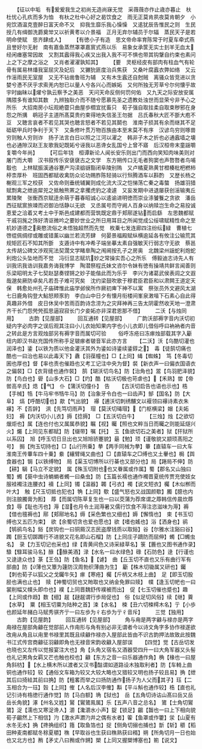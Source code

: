 <!-- { "loadSidebar": true } -->
　　【征以中垢　有爰爰我生之初尚无造尚寐无觉　采薇薇亦作止歳亦暮止　杕杜忧心孔疚而多为恤　有杕之杜中心好之曷饮食之　雨无正莫肯夙夜莫肯朝夕　小宛饮酒温克壹醉日富天命不又　抑我生靡乐我心懆懆　又逺犹辰告惟民之则　生民授几有缉御洗爵奠斚又以祈黄耉以介景福　正月无弃尔辅员于尔辐　蒸民天子是若明命使赋　思齐肆成人】
　　【有徳小子有造　思文帝命率育陈常于时夏车牵式燕且誉好尔无射　南有嘉鱼蒸然罩罩嘉賔式燕以乐　易象女承筐无实士刲羊无血太经闲瘗塞常因故　又割其蠧得我心疾又出我入我不可不惧也带其钩鞶自约束也素问上之下之摩之浴之　又肖者濯濯孰知其】
　　【要　灵枢经皮有部肉有柱血气有轮骨有属易林燔我室屈灾及妃后　又玁狁匪度治兵焦获　又桑叶腐蠧衣弊如络　又云作滛雨民无室屋　又无不钻凿鲁班为辅　又有木生蠧还自尅贼　离骚众皆竞进以贪婪兮慿不厌乎求索羌内恕已以量人兮各兴心而嫉妬　又何所独无芳草兮尔何懐乎故宇时幽昧以燿兮孰云察予之美恶　天问天命反侧何罚何佑　又九天之际安放安属隅隈多有谁知其数　九辨独耿介而不随兮愿慕先圣之遗教处浊世而显荣兮非予心之所乐　大招南房小坛观絶霤只曲屋歩櫩宜扰畜只　荀子强自取拄柔自取束秽邪在身怨之所搆　鹖冠子主道所髙莫贵约束得地失信圣王勿据　吕氏春秋大匠不斵大庖不豆　又聴言哀者不若见其哭也聴言怒者不若见其鬬也　淮南子损其有余而继其不足砥砺甲兵时争利于天下　又条修叶贯万物百族由本至末莫不有序　汉谚鸟穷则啄兽穷则触人穷则诈　扬子法言白日以照之江河以濯之　韩非子木之折也必通蠧墙之壊也必通隙汉赵王友歌我妃既妬兮诬我以恶谗女乱国兮上曾不寤　后汉桓帝末童謡嚼复嚼今年尚】
　　【可后年铙　桓谭新论人闻长安乐则出门而西向笑知肉味美则对屠门而大嚼　汉书叙传乐安褎褎古之文学　东方朔传口无毛者狗窦也声嗸嗸者鸟哺鷇也　上林赋振溪通谷蹇产沟渎谽谺豁闭阜陵别隖　又卢橘夏熟黄甘橙楱枇杷橪柿楟柰厚朴　班固西都赋收禽防众论功赐胙陈轻骑以行炰腾酒车以斟酌　又歴长杨之榭观三军之校获　又佐命则垂统辅翼则成化流大汉之恺悌荡亡秦之毒螫　扬雄羽猎赋剽禽之绁逾犀兕之抵触熊罴之拿攫虎豹之凌遽　又妄发期中进退屡获创滛输夷丘累陵聚　张衡西京赋逹余萌于暮春昭诚心以逺谕进明徳而崇业涤饕餮之贪欲　潘岳西征赋賔旅竦而迟御泊恬静以无欲　又丞属号而守阙人百身以纳赎岂生命之易投诚恵爱之洽着又考土中于斯邑成建都而营筑既定鼎于郏鄏遂钻而启繇　左思魏都赋干戚羽旄之饰好清讴微吟之要妙世业之所日用耳目之所闻觉成公绥啸赋精性命之至机妙道德之奥愍流俗之未悟独超然而先觉　枚乗七发连廊四注纷纭緑　曹植七啓绲佩绸缪或雕或错薰以幽兰若流芳肆　何晏景福殿赋纵横逾延各有攸注公输荒其规矩匠石不知其所斵　支遁诗中有冲希子端坐摹太素自强敏天行弱志守无欲　蔡邕太传胡公碑文渉观宪法契濶文学睹臯陶之闱阃按孔子之房奥　北魏梁州謡蛇利炮蛇利炮公头坠地而不觉　冯衍显志赋坑妙之常操实吾心之所乐　傅毅迪志诗先人有训我讯我诰训我嘉务诲我博学　陶潜祭程氏妹文咨尔令妹有徳有操靖共鲜言闻善则乐梁昭明太子七契赵瑟奏铿锵之妙子能偕此而为乐乎　李兴为诸葛武侯表闾之文遐哉邈矣厥防卓矣凡若吾子难可究矣　沈约梁鼓吹歌于穆君臣君臣和以肃闗王道定天保　韩愈处州孔子庙碑惟此庙学邺侯所作厥初庳下神不以寓　祭张员外文避风太湖七日鹿角钩登大鮎怒颊豕豹　李白山中日夕有懐月衔楼间峯泉潄堦下石素心自此得真趣非外借　皮日休吴中苦雨百韵诗念涝为之灾拜神再三告太阴霍然收天地一澄肃　齐干长门怨焭焭孤思逼寂寂长门夕妾妬亦非深君恩那不借】
　　二沃【与烛同用】
　　古韵【见屋部】
　　回互通转【见屋部】
　　广韵沃部褥字音内沃切初疑内字必肉字之误后观其注曰小儿衣始知果内字也小儿衣即儿借俗呼曰衲衲者内音之转此是方言观烛部另有褥字音而属切可验
　　俗呼冻疮曰冻瘃烛部载其字入斸纽内即汉书赵充国传所称手足皲瘃者皲音军此亦方言
　　【二沃】沃【乌酷切灌也润泽也】鋈【以铁为质以他金灌沃其外为鋈如诗鋈续鋈錞之】　毒【徒鹄切痛也酷也一曰治也易以此毒天下】纛【羽葆幢也】□【上同】蝳【蜘蛛】　笃【冬毒切囷也厚也】督【率也责也催趋也又考工记注中央为督】裻【新衣声一曰偏衣国语衣之偏裻】□【衣背缝也通作裻】　鹄【瑚沃切鸟名】防【治角也】翯【鸟羽肥泽貌】防【鸟白也】礐【山多大石】□【灼】酷【枯沃切极也苛虐也】【禾熟】喾【帝喾高辛氏】焅【气】　仆【蒲沃切僮仆】　告
　　【古沃切启告也语也示也】梏【手械】牿【牛马牢书牿牛马】防【治象牙令白也一曰齿声】郜【国名】防【大阜】　熇【呼酷切也】歊【气出貌】　襮【逋沃切刺绣黼文以褗领曰襮诗素衣朱襮】不【否辞】　洬【先笃切雨声】　瑁【莫沃切瑇瑁】【门枢横梁】媢【夫妬妇】　褥【内沃切小儿衣】搙【捻搙】　□【五沃切白牛】
　　【三烛】烛【之欲切爉炬也】属【连也付也又属属恭貌】瞩【视】曯【照也文粹当日而曯之则能延燧兴火】爥【上同见东都赋】防【缀带】嘱【托】　玉【鱼欲切石之美者】狱【犴狱所以系囚】　旭【呼玉切日旦出也又旭旭骄蹇貌】朂【勉】顼【谨敬貌又颛顼髙阳之号】　挶【拘玉切持也】□【山行所乗】拲【两手同械为拲】輂【直辕车一曰大车淮南王传輂车四十乗】絭【纕臂绳又曲也】□【直辕车之□缚也又土轝也】梮【舆食器也】锔【以铁缚物】　局【渠玉切博所以行棊也又部分也】局【踡局不伸】防【耕】駶【马立不定貌】　属【殊玉切附也也又眷属或作属】蜀【郡名又山独曰蜀】蠋【葵中虫诗蜎蜎者蠋一曰桑虫】防【玉篇长襦也通作襡晋夏统传贾充使妓女服袿襡注连腰衣】襩【上同】镯【温器】韣【弓衣】襡【说文短衣】欘【木似栁而叶大】　触【尺玉切抵也犯也】觕【上同】歜【盛气怒也又战国颜歜】臅【臆也内则注朖臅膏为餰】　蓐【而属切陈草复生也一曰以茭蒲为荐席谓之蓐韩信传晨炊蓐食】辱【耻也汚也】溽【湿也月令土润溽暑又儒行饮食不溽注恣滋味为溽】褥【借也氊褥也】鄏【郏鄏地名】缛【采色繁也又细也】媷【懈惰也】　束【书玉切缚也又五匹为束】　欲【余蜀切贪也爱也愿也】欲【嗜也媱也】浴【洒身也】鹆【鸲鹆鸟名】鋊【炭钩也一曰铜屑汉志民盗摩钱质以取鋊】谷【尔雅水注谿曰谷】　躅【厨玉切踯躅行不进貌又花名即山石榴】防【上同庄子蹢防而屈伸】蠋【□蠋虫名】　录【力玉切记也采也】绿【青黄间色又诗采緑草名】箓【簏也又图书通作录】騄【騄耳骏马名】醁【醁美酒】渌【水名一曰水绿色】碌【石防色】逯【行谨也又逯逯众也】菉【王刍】防【鱼名】【谑】　曲【丘玉切不直也又乐有曲行军有部曲】防【薄也又簟为籧防汉周勃织薄曲为生】　斸【株木切锄属又研也】钃【刺也荀子以狐父之戈钃牛矢】瘃【寒疮】欘【斤柄又木枝上曲】　足【即玉切股胫也满也止也】　赎【神蜀切贸也又貤取也又纳金免罪曰赎】　幞【逢玉切帊也一曰裳削幅又幞头即巾也】襆【上同晋魏舒传襆被而出】　促【七玉切催也蹙也】趣【上同或作趋】数【细】趗【趢趗谓行歩局促也】　俗【似足切风俗】续【继】藚【水草】　粟【相玉切粟为陆种之首】涑【水名】　梀【丑六切梀樗木名】亍【小歩也颜延年赭白马赋秀骐齐亍一曰左歩为彳右歩为亍彳音斥】
　　三觉【独用】
　　古韵【见屋韵】
　　回互通转【见屋部】
　　角与甪是两字龣与禄亦是两字甪禄在屋部角龣在觉部前人作甪形与角有别必非无谓者今以诗文角字多协作禄遂欲改甪从角且以甪里书禄里其既且续龣作禄亦入屋部此皆由不识古韵押法故致此按魏书江式传宫商龣征羽龣即角也无禄音宋韵收龣入屋部误
　　【四觉】觉【古岳切发也晓也又左传以觉报宴注大也】角【头角又宿名又酒器受四升一曰大角军器又头髻也礼记男角女羁又芒也触也校也】龣【东方之音一曰乐器通作角】桷【椽也一曰屋角斜枋】【水上横木所以渡者又汉书酤谓如道路设木独取利者】防【车輢上曲铜也通作较】较【通俗文车箱为较又大较大略也又猎较又明也扬子较且易】捔【绁其后曰掎絓其前曰捔】防【粗畧而举之曰扬防通作扬子为人父而其子】珏【二玉相合为一珏】瑴【上同】傕【人名后汉李傕】斠【平斗斛也通作较】梏【直也礼记引诗有梏徳行通作觉】防【马白额】埆【狱也】　岳【五角切诗诂山髙曰岳又岳岳长角貌】涿【州名又姓】鸑【鸑鷟鳯属】乐【五声八音之总名】　鷟【士角切鸑鷟】浞【濡也又寒浞谗人】灂【瀺灂水小声】鋜【锁足】齺【齧也一曰上下相向貌荀子齺然上下相信】汋【激水声瀱汋井之偶有水者】篧【鱼罩或作籗】泶【山夏有水冬无水】捔【搀捔组织】簎【取鱼箔也】捉【侧角切搦也捕也】斮【斩】穱【稻田种麦南都赋冬稌夏穱】穛【早取谷也生获曰穛熟获曰稰】朔【所角切月一日也始也又北方也】矟【矛丈八曰矟或作鎙】槊【上同又握槊博塞也】箾【说文】
